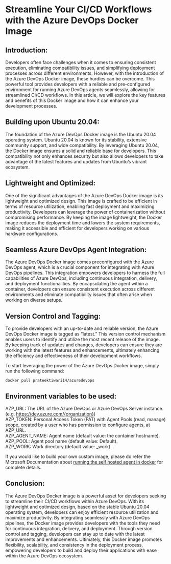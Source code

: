 # Streamline Your CI/CD Workflows with the Azure DevOps Docker Image

## Introduction: 
Developers often face challenges when it comes to ensuring consistent execution, eliminating compatibility issues, and simplifying deployment processes across different environments. However, with the introduction of the Azure DevOps Docker image, these hurdles can be overcome. This powerful tool provides developers with a reliable and pre-configured environment for running Azure DevOps agents seamlessly, allowing for streamlined CI/CD workflows. In this article, we will explore the key features and benefits of this Docker image and how it can enhance your development processes.

## Building upon Ubuntu 20.04: 
The foundation of the Azure DevOps Docker image is the Ubuntu 20.04 operating system. Ubuntu 20.04 is known for its stability, extensive community support, and wide compatibility. By leveraging Ubuntu 20.04, the Docker image ensures a solid and reliable base for developers. This compatibility not only enhances security but also allows developers to take advantage of the latest features and updates from Ubuntu’s vibrant ecosystem.

## Lightweight and Optimized: 
One of the significant advantages of the Azure DevOps Docker image is its lightweight and optimized design. This image is crafted to be efficient in terms of resource utilization, enabling fast deployment and maximizing productivity. Developers can leverage the power of containerization without compromising performance. By keeping the image lightweight, the Docker image reduces the deployment time and lowers the system requirements, making it accessible and efficient for developers working on various hardware configurations.

## Seamless Azure DevOps Agent Integration: 
The Azure DevOps Docker image comes preconfigured with the Azure DevOps agent, which is a crucial component for integrating with Azure DevOps pipelines. This integration empowers developers to harness the full capabilities of Azure DevOps, including continuous integration, delivery, and deployment functionalities. By encapsulating the agent within a container, developers can ensure consistent execution across different environments and eliminate compatibility issues that often arise when working on diverse setups.

## Version Control and Tagging: 
To provide developers with an up-to-date and reliable version, the Azure DevOps Docker image is tagged as “latest.” This version control mechanism enables users to identify and utilize the most recent release of the image. By keeping track of updates and changes, developers can ensure they are working with the latest features and enhancements, ultimately enhancing the efficiency and effectiveness of their development workflows.

To start leveraging the power of the Azure DevOps Docker image, simply run the following command:
```
docker pull prateektiwari14/azuredevops
```

## Environment variables to be used:
AZP_URL: The URL of the Azure DevOps or Azure DevOps Server instance. (e.g. https://dev.azure.com/{organization}) <br>
AZP_TOKEN: Personal Access Token (PAT) with Agent Pools (read, manage) scope, created by a user who has permission to configure agents, at AZP_URL. <br>
AZP_AGENT_NAME: Agent name (default value: the container hostname). <br>
AZP_POOL: Agent pool name (default value: Default). <br>
AZP_WORK: Work directory (default value: _work). <br>

If you would like to build your own custom image, please do refer the Microsoft Documentation about [running the self hosted agent in docker](https://learn.microsoft.com/en-us/azure/devops/pipelines/agents/docker?view=azure-devops) for complete details. 

## Conclusion: 
The Azure DevOps Docker image is a powerful asset for developers seeking to streamline their CI/CD workflows within Azure DevOps. With its lightweight and optimized design, based on the stable Ubuntu 20.04 operating system, developers can enjoy efficient resource utilization and maximize productivity. By integrating seamlessly with Azure DevOps pipelines, the Docker image provides developers with the tools they need for continuous integration, delivery, and deployment. Through version control and tagging, developers can stay up to date with the latest improvements and enhancements. Ultimately, this Docker image promotes flexibility, scalability, and consistency in the deployment process, empowering developers to build and deploy their applications with ease within the Azure DevOps ecosystem.

